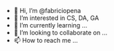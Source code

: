 - 👋 Hi, I’m @fabriciopena
- 👀 I’m interested in CS, DA, GA 
- 🌱 I’m currently learning ...
- 💞️ I’m looking to collaborate on ...
- 📫 How to reach me ...

<!---
fabriciopena/fabriciopena is a ✨ special ✨ repository because its `README.md` (this file) appears on your GitHub profile.
You can click the Preview link to take a look at your changes.
--->
